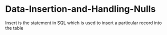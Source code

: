 # Data-Insertion-and-Handling-Nulls
Insert is the statement in SQL which is used to insert a particular record into the table

